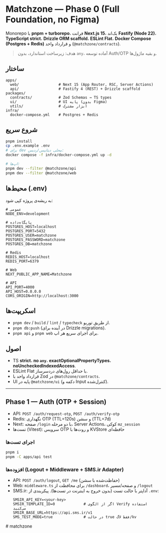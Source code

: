 # Matchzone — Phase 0 (Full Foundation, no Figma)

Monorepo با **pnpm + turborepo**، فرانت **Next.js 15**، بک‌اند **Fastify (Node 22)**، **TypeScript strict**، **Drizzle ORM scaffold**، **ESLint Flat**، **Docker Compose (Postgres + Redis)** و قرارداد واحد (`@matchzone/contracts`).

> هدف: زیرساخت استاندارد، بدون `any`، آماده توسعه Auth/OTP و بقیه ماژول‌ها.

## ساختار
```
apps/
  web/                  # Next 15 (App Router, RSC, Server Actions)
  api/                  # Fastify 4 (REST) + Drizzle scaffold
packages/
  contracts/            # Zod Schemas → TS types
  ui/                   # UI پایه (بدون Figma)
  utils/                # ابزار مشترک
infra/
  docker-compose.yml    # Postgres + Redis
```

## شروع سریع
```bash
pnpm install
cp .env.example .env
# برای dev محلی دیتابیس/ردیس:
docker compose -f infra/docker-compose.yml up -d

# اپ‌ها:
pnpm dev --filter @matchzone/api
pnpm dev --filter @matchzone/web
```

## محیط‌ها (.env)
به ریشه‌ی پروژه کپی شود:
```
# عمومی
NODE_ENV=development

# پایگاه‌داده
POSTGRES_HOST=localhost
POSTGRES_PORT=5432
POSTGRES_USER=matchzone
POSTGRES_PASSWORD=matchzone
POSTGRES_DB=matchzone

# Redis
REDIS_HOST=localhost
REDIS_PORT=6379

# Web
NEXT_PUBLIC_APP_NAME=Matchzone

# API
API_PORT=4000
API_HOST=0.0.0.0
CORS_ORIGIN=http://localhost:3000
```

## اسکریپت‌ها
- `pnpm dev` / `build` / `lint` / `typecheck` از طریق توربو.
- `pnpm db:push` (در آینده برای Drizzle migrations).
- `pnpm api` و `pnpm web` برای اجرای سریع هر اپ.

## اصول
- TS **strict**، **no `any`**، **exactOptionalPropertyTypes**، **noUncheckedIndexedAccess**.
- ESLint Flat با حداقل رول‌های دردسرساز.
- قرارداد واحد با Zod در `@matchzone/contracts`.
- UI پایه در `@matchzone/ui` (دکمه و Input کنترل‌شده).



---

## Phase 1 — Auth (OTP + Session)
- API: `POST /auth/request-otp`, `POST /auth/verify-otp`
- Redis: نگهداری OTP (TTL=120s) و سشن (TTL=7d)
- Next: صفحه `/login` با دو مرحله، Server Actions، کوکی `mz_session`
- تست‌ها (Vitest): سرویس OTP و روت‌ها با KVStore حافظه‌ای

### اجرای تست‌ها
```bash
pnpm i
pnpm -C apps/api test
```


### افزوده‌ها (Logout + Middleware + SMS.ir Adapter)
- API: `POST /auth/logout`, `GET /me` (حفاظت‌شده با سشن)
- Web: `middleware.ts` برای محافظت از `/dashboard`، و صفحه/مسیر `/logout`
- SMS.ir: آداپتر با حالت تست (بدون خروج به اینترنت در تست‌ها). پیکربندی از `.env`:
  ```
  SMSIR_API_KEY=<your-key>
  SMSIR_TEMPLATE_ID=0             # اگر از الگوی Verify استفاده می‌کنید
  SMSIR_BASE_URL=https://api.sms.ir/v1
  SMS_TEST_MODE=true              # در حالت true فقط لاگ/kv
  ```
#   m a t c h z o n e  
 